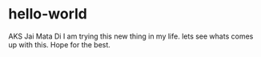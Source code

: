 # hello-world
AKS Jai Mata Di
I am trying this new thing in my life.
lets see whats comes up with this.
Hope for the best.


